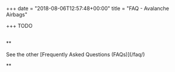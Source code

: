 +++
date = "2018-08-06T12:57:48+00:00"
title = "FAQ - Avalanche Airbags"

+++
TODO

<br>
**<p class="text-center">See the other [Frequently Asked Questions (FAQs)](/faq/)</p>**